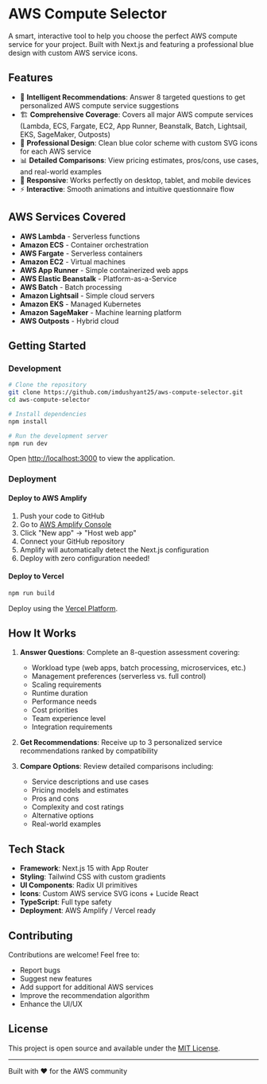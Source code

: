 # AWS Compute Selector

A smart, interactive tool to help you choose the perfect AWS compute service for your project. Built with Next.js and featuring a professional blue design with custom AWS service icons.

## Features

- 🎯 **Intelligent Recommendations**: Answer 8 targeted questions to get personalized AWS compute service suggestions
- 🏗️ **Comprehensive Coverage**: Covers all major AWS compute services (Lambda, ECS, Fargate, EC2, App Runner, Beanstalk, Batch, Lightsail, EKS, SageMaker, Outposts)
- 🎨 **Professional Design**: Clean blue color scheme with custom SVG icons for each AWS service
- 📊 **Detailed Comparisons**: View pricing estimates, pros/cons, use cases, and real-world examples
- 📱 **Responsive**: Works perfectly on desktop, tablet, and mobile devices
- ⚡ **Interactive**: Smooth animations and intuitive questionnaire flow

## AWS Services Covered

- **AWS Lambda** - Serverless functions
- **Amazon ECS** - Container orchestration
- **AWS Fargate** - Serverless containers
- **Amazon EC2** - Virtual machines
- **AWS App Runner** - Simple containerized web apps
- **AWS Elastic Beanstalk** - Platform-as-a-Service
- **AWS Batch** - Batch processing
- **Amazon Lightsail** - Simple cloud servers
- **Amazon EKS** - Managed Kubernetes
- **Amazon SageMaker** - Machine learning platform
- **AWS Outposts** - Hybrid cloud

## Getting Started

### Development

```bash
# Clone the repository
git clone https://github.com/imdushyant25/aws-compute-selector.git
cd aws-compute-selector

# Install dependencies
npm install

# Run the development server
npm run dev
```

Open [http://localhost:3000](http://localhost:3000) to view the application.

### Deployment

#### Deploy to AWS Amplify

1. Push your code to GitHub
2. Go to [AWS Amplify Console](https://console.aws.amazon.com/amplify/)
3. Click "New app" → "Host web app"
4. Connect your GitHub repository
5. Amplify will automatically detect the Next.js configuration
6. Deploy with zero configuration needed!

#### Deploy to Vercel

```bash
npm run build
```

Deploy using the [Vercel Platform](https://vercel.com/new?utm_medium=default-template&filter=next.js&utm_source=create-next-app&utm_campaign=create-next-app-readme).

## How It Works

1. **Answer Questions**: Complete an 8-question assessment covering:
   - Workload type (web apps, batch processing, microservices, etc.)
   - Management preferences (serverless vs. full control)
   - Scaling requirements
   - Runtime duration
   - Performance needs
   - Cost priorities
   - Team experience level
   - Integration requirements

2. **Get Recommendations**: Receive up to 3 personalized service recommendations ranked by compatibility

3. **Compare Options**: Review detailed comparisons including:
   - Service descriptions and use cases
   - Pricing models and estimates
   - Pros and cons
   - Complexity and cost ratings
   - Alternative options
   - Real-world examples

## Tech Stack

- **Framework**: Next.js 15 with App Router
- **Styling**: Tailwind CSS with custom gradients
- **UI Components**: Radix UI primitives
- **Icons**: Custom AWS service SVG icons + Lucide React
- **TypeScript**: Full type safety
- **Deployment**: AWS Amplify / Vercel ready

## Contributing

Contributions are welcome! Feel free to:
- Report bugs
- Suggest new features
- Add support for additional AWS services
- Improve the recommendation algorithm
- Enhance the UI/UX

## License

This project is open source and available under the [MIT License](LICENSE).

---

Built with ❤️ for the AWS community